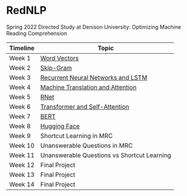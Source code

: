 # RedNLP
Spring 2022 Directed Study at Denison University: Optimizing Machine Reading Comprehension

| Timeline| Topic |
| --- | ----------- | 
| Week 1 | [Word Vectors](https://github.com/sonqt/RedNLP/tree/main/Word2vec) | 
| Week 2 | [Skip-Gram](https://github.com/sonqt/RedNLP/tree/main/Word2vec) | 
| Week 3 | [Recurrent Neural Networks and LSTM](https://github.com/sonqt/RedNLP/tree/main/LSTM) |
| Week 4 | [Machine Translation and Attention](https://github.com/sonqt/RedNLP/tree/main/Attention) |
| Week 5 | [RNet](https://github.com/sonqt/RedNLP/tree/main/RNet) | 
| Week 6 | [Transformer and Self-Attention](https://github.com/sonqt/RedNLP/tree/main/Transformer) |
| Week 7 | [BERT](https://github.com/sonqt/RedNLP/tree/main/BERT) | 
| Week 8 | [Hugging Face](https://huggingface.co/docs/transformers/index) | 
| Week 9 | Shortcut Learning in MRC |
| Week 10 | Unanswerable Questions in MRC | 
| Week 11 | Unanswerable Questions vs Shortcut Learning |
| Week 12 | Final Project |
| Week 13 | Final Project |
| Week 14 | Final Project |
